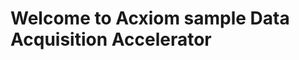 Welcome to Acxiom sample Data Acquisition  Accelerator
================================================